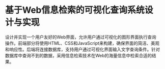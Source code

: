 # 基于Web信息检索的可视化查询系统设计与实现
设计并实现一个用户友好的Web界面，允许用户通过可视化的图形界面执行查询操作。前端部分将使用HTML、CSS和JavaScript来构建，确保界面的简洁、美观和响应性。后端将连接数据库，支持用户通过可视化界面输入文字查询条件。针对数据库中查询不到的数据，采用信息检索技术在Web的海量信息中检索合适的结果。
